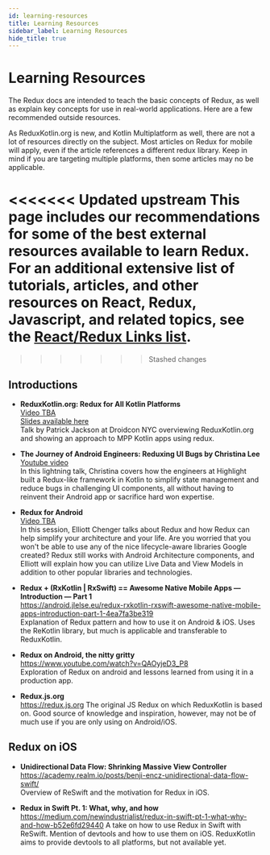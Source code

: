 ```yaml
---
id: learning-resources
title: Learning Resources
sidebar_label: Learning Resources
hide_title: true
---
```


# Learning Resources

The Redux docs are intended to teach the basic concepts of Redux, as well as explain key concepts
for use in real-world applications. Here are a few recommended outside resources.

As ReduxKotlin.org is new, and Kotlin Multiplatform as well, there are not a lot of resources directly on the subject.  Most articles on Redux for mobile will apply, even if the article references a different redux library.  Keep in mind if you are targeting multiple platforms, then some articles may no be applicable.

<<<<<<< Updated upstream
This page includes our recommendations for some of the best external resources available to learn
Redux. For an additional extensive list of tutorials, articles, and other resources on React, Redux,
Javascript, and related topics, see the
[React/Redux Links list](https://github.com/markerikson/react-redux-links).
=======
>>>>>>> Stashed changes

## Introductions
- **ReduxKotlin.org: Redux for All Kotlin Platforms**  
  [Video TBA](https://www.droidcon.com)  
  [Slides available here](https://www.slideshare.net/PatrickJackson14/reduxkotlinorg-droidcon-nyc-2019?from_m_app=android)  
  Talk by Patrick Jackson at Droidcon NYC overviewing ReduxKotlin.org and showing an approach to MPP Kotlin apps using redux.
   
- **The Journey of Android Engineers: Reduxing UI Bugs by Christina Lee**  
  [Youtube video](https://www.youtube.com/watch?v=UsuzhTlccRk)  
  In this lightning talk, Christina covers how the engineers at Highlight built a Redux-like framework in Kotlin to simplify state management and reduce bugs in challenging UI components, all without having to reinvent their Android app or sacrifice hard won expertise.
  
- **Redux for Android**  
   [Video TBA](https://www.droidcon.com)  
   In this session, Elliott Chenger talks about Redux and how Redux can help simplify your architecture and your life. Are you worried that you won't be able to use any of the nice lifecycle-aware libraries Google created? Redux still works with Android Architecture components, and Elliott will explain how you can utilize Live Data and View Models in addition to other popular libraries and technologies.
    
- **Redux + (RxKotlin | RxSwift) == Awesome Native Mobile Apps — Introduction — Part 1**  
   https://android.jlelse.eu/redux-rxkotlin-rxswift-awesome-native-mobile-apps-introduction-part-1-4ea7fa3be319  
   Explanation of Redux pattern and how to use it on Android & iOS.  Uses the ReKotlin library, but much is applicable and transferable to ReduxKotlin.
 
- **Redux on Android, the nitty gritty**  
   https://www.youtube.com/watch?v=QAOyjeD3_P8  
   Exploration of Redux on android and lessons learned from using it in a production app.

- **Redux.js.org**  
   https://redux.js.org
   The original JS Redux on which ReduxKotlin is based on.  Good source of knowledge and inspiration, however, may not be of much use if you are only using on Android/iOS.
   
## Redux on iOS
- **Unidirectional Data Flow: Shrinking Massive View Controller**  
   https://academy.realm.io/posts/benji-encz-unidirectional-data-flow-swift/  
   Overview of ReSwift and the motivation for Redux in iOS. 

- **Redux in Swift Pt. 1: What, why, and how**  
    https://medium.com/newindustrialist/redux-in-swift-pt-1-what-why-and-how-b52e6fd29440
    A take on how to use Redux in Swift with ReSwift.  Mention of devtools and how to use them on iOS.  ReduxKotlin aims to provide devtools to all platforms, but not available yet. 

